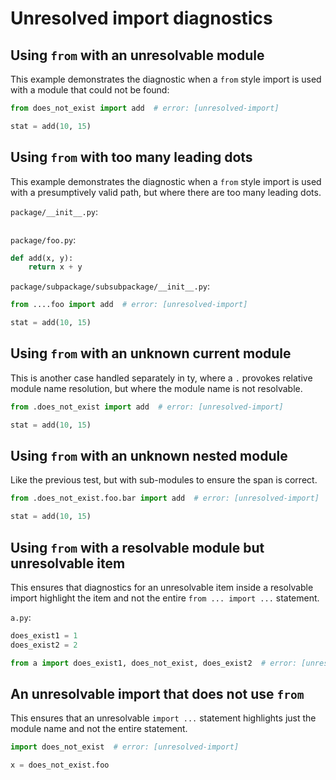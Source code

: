 # Unresolved import diagnostics

<!-- snapshot-diagnostics -->

## Using `from` with an unresolvable module

This example demonstrates the diagnostic when a `from` style import is used with a module that could
not be found:

```py
from does_not_exist import add  # error: [unresolved-import]

stat = add(10, 15)
```

## Using `from` with too many leading dots

This example demonstrates the diagnostic when a `from` style import is used with a presumptively
valid path, but where there are too many leading dots.

`package/__init__.py`:

```py
```

`package/foo.py`:

```py
def add(x, y):
    return x + y
```

`package/subpackage/subsubpackage/__init__.py`:

```py
from ....foo import add  # error: [unresolved-import]

stat = add(10, 15)
```

## Using `from` with an unknown current module

This is another case handled separately in ty, where a `.` provokes relative module name resolution,
but where the module name is not resolvable.

```py
from .does_not_exist import add  # error: [unresolved-import]

stat = add(10, 15)
```

## Using `from` with an unknown nested module

Like the previous test, but with sub-modules to ensure the span is correct.

```py
from .does_not_exist.foo.bar import add  # error: [unresolved-import]

stat = add(10, 15)
```

## Using `from` with a resolvable module but unresolvable item

This ensures that diagnostics for an unresolvable item inside a resolvable import highlight the item
and not the entire `from ... import ...` statement.

`a.py`:

```py
does_exist1 = 1
does_exist2 = 2
```

```py
from a import does_exist1, does_not_exist, does_exist2  # error: [unresolved-import]
```

## An unresolvable import that does not use `from`

This ensures that an unresolvable `import ...` statement highlights just the module name and not the
entire statement.

```py
import does_not_exist  # error: [unresolved-import]

x = does_not_exist.foo
```
